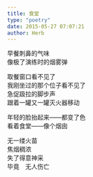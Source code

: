 ```yaml
---  
title: 食堂  
type: "poetry"  
date: 2015-05-27 07:07:21  
author: Herb  
---  
```

早餐刺鼻的气味  
像极了演练时的烟雾弹  

取餐窗口看不见了  
我刚坐过的那个位子看不见了  
急促趿拉的脚步声  
跟着一罐又一罐灭火器移动  

年轻的脸抬起来——都变了色  
看着食堂——像个烟囱  

无一缕火苗  
焦烟稠浓  
失了得意神采  
毕竟　无人伤亡